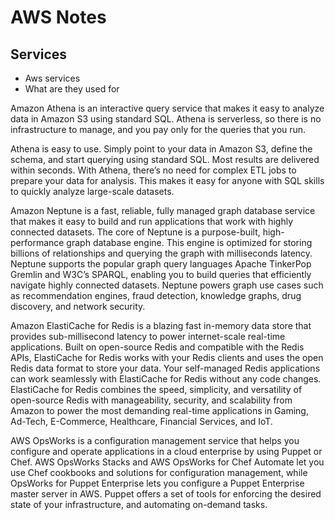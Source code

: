 # AWS Notes
## Services

* Aws services
* What are they used for 





Amazon Athena is an interactive query service that makes it easy to analyze data in Amazon S3 using standard SQL. Athena is serverless, so there is no infrastructure to manage, and you pay only for the queries that you run.

Athena is easy to use. Simply point to your data in Amazon S3, define the schema, and start querying using standard SQL. Most results are delivered within seconds. With Athena, there’s no need for complex ETL jobs to prepare your data for analysis. This makes it easy for anyone with SQL skills to quickly analyze large-scale datasets.

Amazon Neptune is a fast, reliable, fully managed graph database service that makes it easy to build and run applications that work with highly connected datasets. The core of Neptune is a purpose-built, high-performance graph database engine. This engine is optimized for storing billions of relationships and querying the graph with milliseconds latency. Neptune supports the popular graph query languages Apache TinkerPop Gremlin and W3C’s SPARQL, enabling you to build queries that efficiently navigate highly connected datasets. Neptune powers graph use cases such as recommendation engines, fraud detection, knowledge graphs, drug discovery, and network security.

Amazon ElastiCache for Redis is a blazing fast in-memory data store that provides sub-millisecond latency to power internet-scale real-time applications. Built on open-source Redis and compatible with the Redis APIs, ElastiCache for Redis works with your Redis clients and uses the open Redis data format to store your data. Your self-managed Redis applications can work seamlessly with ElastiCache for Redis without any code changes. ElastiCache for Redis combines the speed, simplicity, and versatility of open-source Redis with manageability, security, and scalability from Amazon to power the most demanding real-time applications in Gaming, Ad-Tech, E-Commerce, Healthcare, Financial Services, and IoT.

AWS OpsWorks is a configuration management service that helps you configure and operate applications in a cloud enterprise by using Puppet or Chef. AWS OpsWorks Stacks and AWS OpsWorks for Chef Automate let you use Chef cookbooks and solutions for configuration management, while OpsWorks for Puppet Enterprise lets you configure a Puppet Enterprise master server in AWS. Puppet offers a set of tools for enforcing the desired state of your infrastructure, and automating on-demand tasks.